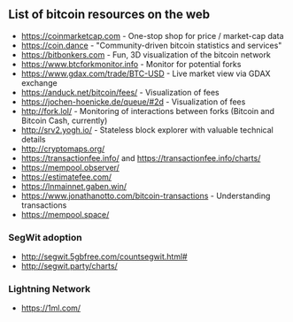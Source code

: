 ## List of bitcoin resources on the web

* https://coinmarketcap.com - One-stop shop for price / market-cap data
* https://coin.dance - "Community-driven bitcoin statistics and services"
* https://bitbonkers.com - Fun, 3D visualization of the bitcoin network
* https://www.btcforkmonitor.info - Monitor for potential forks
* https://www.gdax.com/trade/BTC-USD - Live market view via GDAX exchange
* https://anduck.net/bitcoin/fees/ - Visualization of fees
* https://jochen-hoenicke.de/queue/#2d - Visualization of fees
* http://fork.lol/ - Monitoring of interactions between forks (Bitcoin and Bitcoin Cash, currently)
* http://srv2.yogh.io/ - Stateless block explorer with valuable technical details
* http://cryptomaps.org/
* https://transactionfee.info/ and https://transactionfee.info/charts/
* https://mempool.observer/
* https://estimatefee.com/
* https://lnmainnet.gaben.win/
* https://www.jonathanotto.com/bitcoin-transactions - Understanding transactions
* https://mempool.space/

### SegWit adoption

* http://segwit.5gbfree.com/countsegwit.html#
* http://segwit.party/charts/

### Lightning Network

* https://1ml.com/
